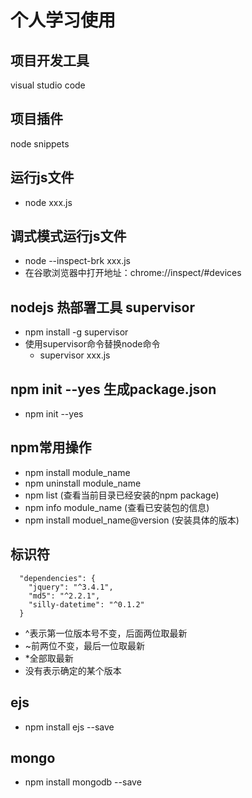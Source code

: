 # 个人学习使用
## 项目开发工具
visual studio code

## 项目插件
node snippets

## 运行js文件
- node xxx.js
## 调式模式运行js文件
- node --inspect-brk xxx.js
- 在谷歌浏览器中打开地址：chrome://inspect/#devices

## nodejs 热部署工具 supervisor
- npm install -g supervisor
- 使用supervisor命令替换node命令
    - supervisor xxx.js

## npm init --yes 生成package.json
- npm init --yes

## npm常用操作
- npm install module_name
- npm uninstall module_name
- npm list (查看当前目录已经安装的npm package)
- npm info module_name (查看已安装包的信息)
- npm install moduel_name@version (安装具体的版本)

## 标识符
```
  "dependencies": {
    "jquery": "^3.4.1",
    "md5": "^2.2.1",
    "silly-datetime": "^0.1.2"
  }
```
- ^表示第一位版本号不变，后面两位取最新
- ~前两位不变，最后一位取最新
- *全部取最新
- 没有表示确定的某个版本

## ejs
- npm install ejs --save


## mongo
- npm install mongodb --save